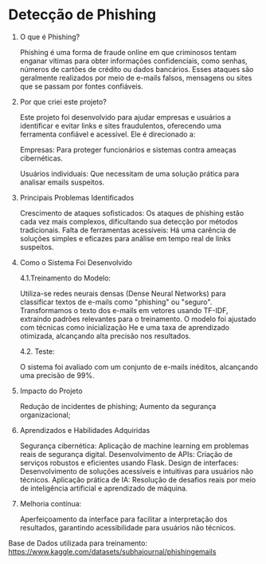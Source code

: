 # Detecção de Phishing

1. O que é Phishing?

   Phishing é uma forma de fraude online em que criminosos tentam enganar vítimas para obter informações confidenciais, como senhas, números de cartões de crédito ou dados bancários. Esses ataques são geralmente realizados por meio de e-mails falsos, mensagens ou sites que se passam por fontes confiáveis.

2. Por que criei este projeto?

   Este projeto foi desenvolvido para ajudar empresas e usuários a identificar e evitar links e sites fraudulentos, oferecendo uma ferramenta confiável e acessível. Ele é direcionado a:
   
      Empresas: Para proteger funcionários e sistemas contra ameaças cibernéticas.
   
      Usuários individuais: Que necessitam de uma solução prática para analisar emails suspeitos.

4. Principais Problemas Identificados

      Crescimento de ataques sofisticados: Os ataques de phishing estão cada vez mais complexos, dificultando sua detecção por métodos tradicionais.
      Falta de ferramentas acessíveis: Há uma carência de soluções simples e eficazes para análise em tempo real de links suspeitos.

5. Como o Sistema Foi Desenvolvido

      4.1.Treinamento do Modelo:

   Utiliza-se redes neurais densas (Dense Neural Networks) para classificar textos de e-mails como "phishing" ou "seguro".
   Transformamos o texto dos e-mails em vetores usando TF-IDF, extraindo padrões relevantes para o treinamento.
   O modelo foi ajustado com técnicas como inicialização He e uma taxa de aprendizado otimizada, alcançando alta precisão nos resultados.

      4.2. Teste: 

   O sistema foi avaliado com um conjunto de e-mails inéditos, alcançando uma precisão de 99%.

6. Impacto do Projeto
   
   Redução de incidentes de phishing;
   Aumento da segurança organizacional;

7. Aprendizados e Habilidades Adquiridas
   
   Segurança cibernética: Aplicação de machine learning em problemas reais de segurança digital.
   Desenvolvimento de APIs: Criação de serviços robustos e eficientes usando Flask.
   Design de interfaces: Desenvolvimento de soluções acessíveis e intuitivas para usuários não técnicos.
   Aplicação prática de IA: Resolução de desafios reais por meio de inteligência artificial e aprendizado de máquina.

9. Melhoria contínua:

   Aperfeiçoamento da interface para facilitar a interpretação dos resultados, garantindo acessibilidade para usuários não técnicos.

Base de Dados utilizada para treinamento: https://www.kaggle.com/datasets/subhajournal/phishingemails
